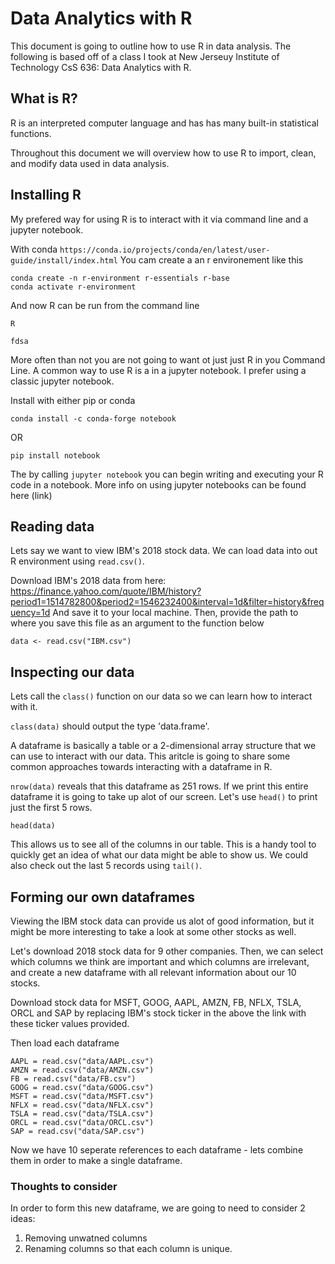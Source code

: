 # Data Analytics with R

This document is going to outline how to use R in data analysis. The following is based off of a class I took at New Jerseuy Institute of Technology CsS 636: Data Analytics with R.

## What is R?

R is an interpreted computer language and has has many built-in statistical functions.

Throughout this document we will overview how to use R to import, clean, and modify data used in data analysis.

## Installing R

My prefered way for using R is to interact with it via command line and a jupyter notebook.

With conda `https://conda.io/projects/conda/en/latest/user-guide/install/index.html` You cam create a an r environement like this

```
conda create -n r-environment r-essentials r-base
conda activate r-environment
```

And now R can be run from the command line

```
R

fdsa
```

More often than not you are not going to want ot just just R in you Command Line. A common way to use R is a in a jupyter notebook. I prefer using a classic jupyter notebook.

Install with either pip or conda

```
conda install -c conda-forge notebook

```

OR

```
pip install notebook
```

The by calling `jupyter notebook` you can begin writing and executing your R code in a notebook. More info on using jupyter notebooks can be found here (link)

## Reading data

Lets say we want to view IBM's 2018 stock data. We can load data into out R environment using `read.csv()`.

Download IBM's 2018 data from here: https://finance.yahoo.com/quote/IBM/history?period1=1514782800&period2=1546232400&interval=1d&filter=history&frequency=1d
And save it to your local machine. Then, provide the path to where you save this file as an argument to the function below

```
data <- read.csv("IBM.csv")
```

## Inspecting our data

Lets call the `class()` function on our data so we can learn how to interact with it.

`class(data)` should output the type 'data.frame'.

A dataframe is basically a table or a 2-dimensional array structure that we can use to interact with our data. This aritcle is going to share some common approaches towards interacting with a dataframe in R.

`nrow(data)` reveals that this dataframe as 251 rows. If we print this entire dataframe it is going to take up alot of our screen. Let's use `head()` to print just the first 5 rows.

```
head(data)
```

This allows us to see all of the columns in our table. This is a handy tool to quickly get an idea of what our data might be able to show us. We could also check out the last 5 records using `tail()`.

## Forming our own dataframes

Viewing the IBM stock data can provide us alot of good information, but it might be more interesting to take a look at some other stocks as well.

Let's download 2018 stock data for 9 other companies. Then, we can select which columns we think are important and which columns are irrelevant, and create a new dataframe with all relevant information about our 10 stocks.

Download stock data for MSFT, GOOG, AAPL, AMZN, FB, NFLX, TSLA, ORCL and SAP by replacing IBM's stock ticker in the above the link with these ticker values provided.

Then load each dataframe

```
AAPL = read.csv("data/AAPL.csv")
AMZN = read.csv("data/AMZN.csv")
FB = read.csv("data/FB.csv")
GOOG = read.csv("data/GOOG.csv")
MSFT = read.csv("data/MSFT.csv")
NFLX = read.csv("data/NFLX.csv")
TSLA = read.csv("data/TSLA.csv")
ORCL = read.csv("data/ORCL.csv")
SAP = read.csv("data/SAP.csv")
```
Now we have 10 seperate references to each dataframe - lets combine them in order to make a single dataframe.

### Thoughts to consider
In order to form this new dataframe, we are going to need to consider 2 ideas:

1. Removing unwatned columns
2. Renaming columns so that each column is unique.